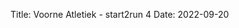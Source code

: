 Title: Voorne Atletiek - start2run 4
Date: 2022-09-20

<div class='strava-embed-placeholder' data-embed-type='activity' data-embed-id='7839991031'></div><script src='https://strava-embeds.com/embed.js'></script>